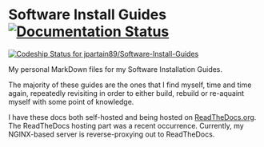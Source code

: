 # Software Install Guides [![Documentation Status](https://readthedocs.org/projects/software-install-guides/badge/?version=latest)](http://software-install-guides.readthedocs.io/en/latest/?badge=latest)

[ ![Codeship Status for jpartain89/Software-Install-Guides](https://app.codeship.com/projects/d079aa50-abdc-0134-2840-6aa821a3c030/status?branch=master)](https://app.codeship.com/projects/192352)

My personal MarkDown files for my Software Installation Guides.

The majority of these guides are the ones that I find myself, time and time again, repeatedly revisiting in order to either build, rebuild or re-aquaint myself with some point of knowledge.

I have these docs both self-hosted and being hosted on [ReadTheDocs.org](rtfd.io). The ReadTheDocs hosting part was a recent occurrence. Currently, my NGINX-based server is reverse-proxying out to ReadTheDocs.

